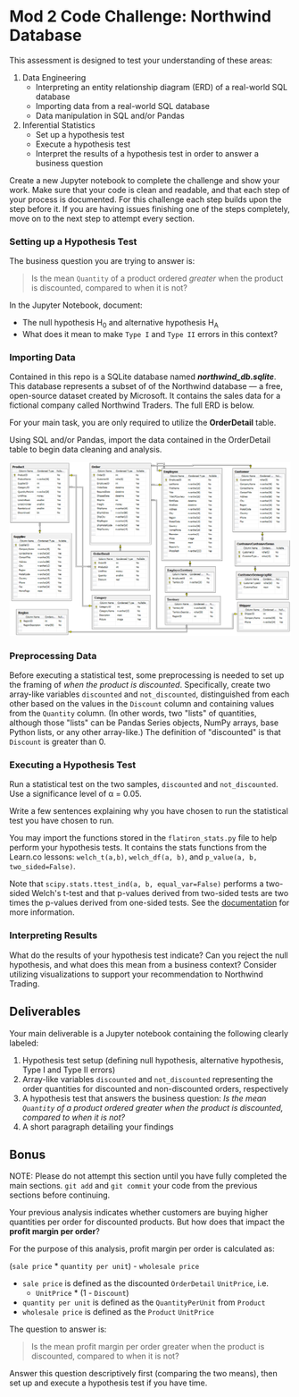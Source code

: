 # Mod 2 Code Challenge: Northwind Database

This assessment is designed to test your understanding of these areas:

1. Data Engineering
    - Interpreting an entity relationship diagram (ERD) of a real-world SQL database
    - Importing data from a real-world SQL database
    - Data manipulation in SQL and/or Pandas
2. Inferential Statistics
    - Set up a hypothesis test
    - Execute a hypothesis test
    - Interpret the results of a hypothesis test in order to answer a business question

Create a new Jupyter notebook to complete the challenge and show your work. Make sure that your code is clean and readable, and that each step of your process is documented. For this challenge each step builds upon the step before it. If you are having issues finishing one of the steps completely, move on to the next step to attempt every section.

### Setting up a Hypothesis Test

The business question you are trying to answer is:

> Is the mean `Quantity` of a product ordered *greater* when the product is discounted, compared to when it is not?

In the Jupyter Notebook, document:

 - The null hypothesis H<sub>0</sub> and alternative hypothesis H<sub>A</sub>
 - What does it mean to make `Type I` and `Type II` errors in this context?

### Importing Data

Contained in this repo is a SQLite database named ***northwind_db.sqlite***.  This database represents a subset of of the Northwind database — a free, open-source dataset created by Microsoft.  It contains the sales data for a fictional company called Northwind Traders.  The full ERD is below.

For your main task, you are only required to utilize the **OrderDetail** table.

Using SQL and/or Pandas, import the data contained in the OrderDetail table to begin data cleaning and analysis.

![Northwind ERD](northwind_erd.png)

### Preprocessing Data

Before executing a statistical test, some preprocessing is needed to set up the framing of *when the product is discounted*.  Specifically, create two array-like variables `discounted` and `not_discounted`, distinguished from each other based on the values in the `Discount` column and containing values from the `Quantity` column.  (In other words, two "lists" of quantities, although those "lists" can be Pandas Series objects, NumPy arrays, base Python lists, or any other array-like.)  The definition of "discounted" is that `Discount` is greater than 0.

### Executing a Hypothesis Test

Run a statistical test on the two samples, `discounted` and `not_discounted`.  Use a significance level of &alpha; = 0.05.

Write a few sentences explaining why you have chosen to run the statistical test you have chosen to run.

You may import the functions stored in the `flatiron_stats.py` file to help perform your hypothesis tests. It contains the stats functions from the Learn.co lessons: `welch_t(a,b)`, `welch_df(a, b)`, and `p_value(a, b, two_sided=False)`.

Note that `scipy.stats.ttest_ind(a, b, equal_var=False)` performs a two-sided Welch's t-test and that p-values derived from two-sided tests are two times the p-values derived from one-sided tests. See the [documentation](https://docs.scipy.org/doc/scipy/reference/generated/scipy.stats.ttest_ind.html) for more information.

### Interpreting Results

What do the results of your hypothesis test indicate?  Can you reject the null hypothesis, and what does this mean from a business context?  Consider utilizing visualizations to support your recommendation to Northwind Trading.

## Deliverables

Your main deliverable is a Jupyter notebook containing the following clearly labeled:

1. Hypothesis test setup (defining null hypothesis, alternative hypothesis, Type I and Type II errors)
2. Array-like variables `discounted` and `not_discounted` representing the order quantities for discounted and non-discounted orders, respectively
3. A hypothesis test that answers the business question: *Is the mean `Quantity` of a product ordered greater when the product is discounted, compared to when it is not?*
4. A short paragraph detailing your findings

## Bonus

NOTE: Please do not attempt this section until you have fully completed the main sections. `git add` and `git commit` your code from the previous sections before continuing.

Your previous analysis indicates whether customers are buying higher quantities per order for discounted products.  But how does that impact the **profit margin per order**?

For the purpose of this analysis, profit margin per order is calculated as:

(`sale price` * `quantity per unit`) - `wholesale price`

 -  `sale price` is defined as the discounted `OrderDetail` `UnitPrice`, i.e.
    - `UnitPrice` * (1 - `Discount`)
 - `quantity per unit` is defined as the `QuantityPerUnit` from `Product`
 - `wholesale price` is defined as the `Product` `UnitPrice`

The question to answer is:

> Is the mean profit margin per order greater when the product is discounted, compared to when it is not?

Answer this question descriptively first (comparing the two means), then set up and execute a hypothesis test if you have time.
